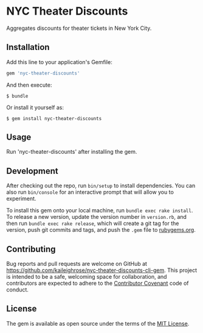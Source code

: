 # NYC Theater Discounts

Aggregates discounts for theater tickets in New York City.

## Installation

Add this line to your application's Gemfile:

```ruby
gem 'nyc-theater-discounts'
```

And then execute:

    $ bundle

Or install it yourself as:

    $ gem install nyc-theater-discounts

## Usage

Run 'nyc-theater-discounts' after installing the gem.

## Development

After checking out the repo, run `bin/setup` to install dependencies. You can also run `bin/console` for an interactive prompt that will allow you to experiment.

To install this gem onto your local machine, run `bundle exec rake install`. To release a new version, update the version number in `version.rb`, and then run `bundle exec rake release`, which will create a git tag for the version, push git commits and tags, and push the `.gem` file to [rubygems.org](https://rubygems.org).

## Contributing

Bug reports and pull requests are welcome on GitHub at https://github.com/kaileighrose/nyc-theater-discounts-cli-gem. This project is intended to be a safe, welcoming space for collaboration, and contributors are expected to adhere to the [Contributor Covenant](http://contributor-covenant.org) code of conduct.

## License

The gem is available as open source under the terms of the [MIT License](http://opensource.org/licenses/MIT).

